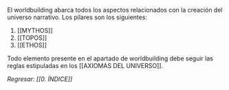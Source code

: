 El worldbuilding abarca todos los aspectos relacionados con la creación del universo narrativo. Los pilares son los siguientes:

1. [[MYTHOS]]
2. [[TOPOS]]
3. [[ETHOS]]

Todo elemento presente en el apartado de worldbuilding debe seguir las reglas estipuladas en los [[AXIOMAS DEL UNIVERSO]].

*Regresar: [[0. ÍNDICE]]*